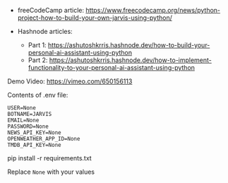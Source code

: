 * freeCodeCamp article: https://www.freecodecamp.org/news/python-project-how-to-build-your-own-jarvis-using-python/

* Hashnode articles:
  * Part 1: https://ashutoshkrris.hashnode.dev/how-to-build-your-personal-ai-assistant-using-python
  * Part 2: https://ashutoshkrris.hashnode.dev/how-to-implement-functionality-to-your-personal-ai-assistant-using-python

Demo Video: https://vimeo.com/650156113

Contents of .env file:

```
USER=None
BOTNAME=JARVIS
EMAIL=None
PASSWORD=None
NEWS_API_KEY=None
OPENWEATHER_APP_ID=None
TMDB_API_KEY=None
```
pip install -r requirements.txt

Replace `None` with your values
